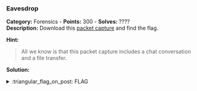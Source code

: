 ### Eavesdrop
**Category:** Forensics - **Points:** 300 - **Solves:** ????  
**Description:** Download this [packet capture](./capture.flag.pcap/) and find the flag.  

**Hint:**  
> All we know is that this packet capture includes a chat conversation and a file transfer.

**Solution:**  


<details>
  <summary>:triangular_flag_on_post: FLAG</summary>

  ```
  picoCTF{}
  ```
</details>
